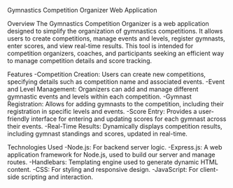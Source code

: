 Gymnastics Competition Organizer Web Application

Overview
The Gymnastics Competition Organizer is a web application designed to simplify the organization of gymnastics competitions. It allows users to create competitions, manage events and levels, register gymnasts, enter scores, and view real-time results. This tool is intended for competition organizers, coaches, and participants seeking an efficient way to manage competition details and score tracking.

Features
-Competition Creation: Users can create new competitions, specifying details such as competition name and associated events.
-Event and Level Management: Organizers can add and manage different gymnastic events and levels within each competition.
-Gymnast Registration: Allows for adding gymnasts to the competition, including their registration in specific levels and events.
-Score Entry: Provides a user-friendly interface for entering and updating scores for each gymnast across their events.
-Real-Time Results: Dynamically displays competition results, including gymnast standings and scores, updated in real-time.

Technologies Used
-Node.js: For backend server logic.
-Express.js: A web application framework for Node.js, used to build our server and manage routes.
-Handlebars: Templating engine used to generate dynamic HTML content.
-CSS: For styling and responsive design.
-JavaScript: For client-side scripting and interaction.
